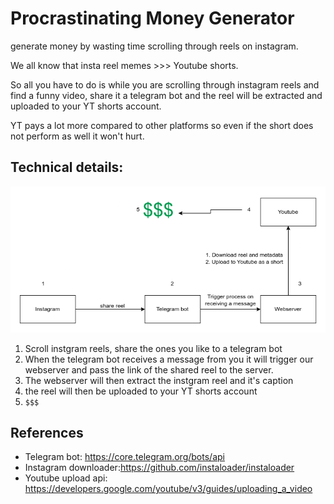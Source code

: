 # Procrastinating Money Generator

generate money by wasting time scrolling through reels on instagram.

We all know that insta reel memes >>> Youtube shorts. 

So all you have to do is while you are scrolling through instagram reels and find a funny video, share it a telegram bot and the reel will be extracted and uploaded to your YT shorts account.

YT pays a lot more compared to other platforms so even if the short does not perform as well it won't hurt.

## Technical details:

![Alt text](image-1.png)

1. Scroll instgram reels, share the ones you like to a telegram bot
2. When the telegram bot receives a message from you it will trigger our webserver and pass the link of the shared reel to the server.
3. The webserver will then extract the instgram reel and it's caption
4. the reel will then be uploaded to your YT shorts account
5. `$$$`


## References

- Telegram bot: https://core.telegram.org/bots/api
- Instagram downloader:https://github.com/instaloader/instaloader
- Youtube upload api: https://developers.google.com/youtube/v3/guides/uploading_a_video

